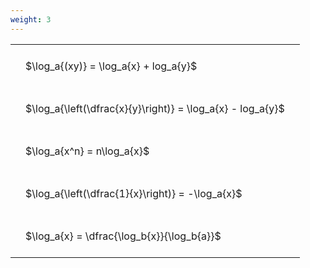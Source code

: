 ```yaml
---
weight: 3
---
```


<style type="text/css">
#T_0df6f th.col_heading {
  text-align: left;
  font-size: 1em;
}
#T_0df6f td {
  text-align: left;
  font-size: 1em;
  padding: 1.5em;
}
</style>
<table id="T_0df6f">
  <thead>
  </thead>
  <tbody>
    <tr>
      <td id="T_0df6f_row0_col0" class="data row0 col0" >$\log_a{(xy)} = \log_a{x} + log_a{y}$</td>
    </tr>
    <tr>
      <td id="T_0df6f_row1_col0" class="data row1 col0" >$\log_a{\left(\dfrac{x}{y}\right)} = \log_a{x} - log_a{y}$</td>
    </tr>
    <tr>
      <td id="T_0df6f_row2_col0" class="data row2 col0" >$\log_a{x^n} = n\log_a{x}$</td>
    </tr>
    <tr>
      <td id="T_0df6f_row3_col0" class="data row3 col0" >$\log_a{\left(\dfrac{1}{x}\right)} = -\log_a{x}$</td>
    </tr>
    <tr>
      <td id="T_0df6f_row4_col0" class="data row4 col0" >$\log_a{x} = \dfrac{\log_b{x}}{\log_b{a}}$</td>
    </tr>
  </tbody>
</table>
